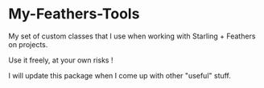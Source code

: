 My-Feathers-Tools
=================

My set of custom classes that I use when working with Starling + Feathers on projects.

Use it freely, at your own risks !

I will update this package when I come up with other "useful" stuff.
